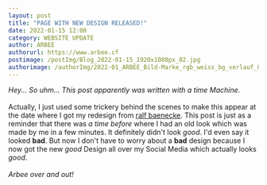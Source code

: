 ```yaml
---
layout: post
title: "PAGE WITH NEW DESIGN RELEASED!"
date: 2022-01-15 12:00
category: WEBSITE UPDATE
author: ARBEE
authorurl: https://www.arbee.cf
postimage: /postImg/Blog_2022-01-15_1920x1080px_02.jpg
authorimage: /authorImg/2022-01_ARBEE_Bild-Marke_rgb_weiss_bg_verlauf_01.png
---
```


*Hey... So uhm... This post apparently was written with a time Machine.*<br>
<br>
Actually, I just used some trickery behind the scenes to make this appear at the date where I got my redesign from [ralf baenecke](https://www.instagram.com/ralfbaenecke/ "View his Instagram by clicking this!"). This post is just as a reminder that there was *a time before* where I had an old look which was made by me in a few minutes. It definitely didn't look *good*. I'd even say it looked **bad**. But now I don't have to worry about a **bad** design because I now got the new *good* Design all over my Social Media which actually looks *good*.<br>
<br>
*Arbee over and out!*
